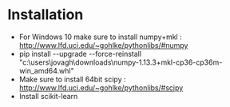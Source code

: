 # Installation

- For Windows 10 make sure to install numpy+mkl : http://www.lfd.uci.edu/~gohlke/pythonlibs/#numpy
- pip install --upgrade --force-reinstall "c:\users\jovagh\downloads\numpy-1.13.3+mkl-cp36-cp36m-win_amd64.whl"
- Make sure to install 64bit scipy  : http://www.lfd.uci.edu/~gohlke/pythonlibs/#scipy
- Install scikit-learn 